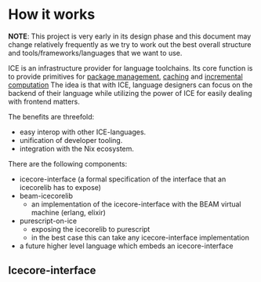 # How it works

**NOTE**: This project is very early in its design phase and this document may change relatively frequently as we try to work out the best overall structure and tools/frameworks/languages that we want to use.

ICE is an infrastructure provider for language toolchains. Its core function is to provide primitives for [package management](), [caching]() and [incremental computation]() The idea is that with ICE, language designers can focus on the backend of their language while utilizing the power of ICE for easily dealing with frontend matters.

The benefits are threefold:
 - easy interop with other ICE-languages.
 - unification of developer tooling.
 - integration with the Nix ecosystem.


<!-- , all the while being agnostic over the implemention of the backend via [type provider plugins]() and [function plugins](). -->

There are the following components:
 - icecore-interface (a formal specification of the interface
   that an icecorelib has to expose)
 - beam-icecorelib
    - an implementation of the icecore-interface with the BEAM virtual machine (erlang, elixir)
 - purescript-on-ice
    - exposing the icecorelib to purescript
    - in the best case this can take any icecore-interface implementation
 - a future higher level language which embeds an icecore-interface


## Icecore-interface





